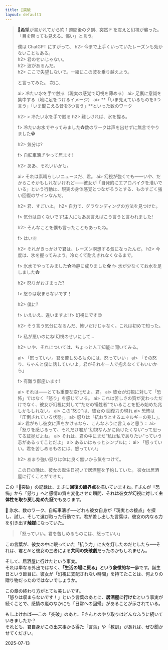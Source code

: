 ```yaml
---
title: 🚀突破
layout: default1
---
```

> [🌈希望](../the-hope)が書かれてから約 1 週間後の夕刻、突然 F を震えと幻視が襲った。
> 「目を瞑っても見える。怖い」と言う。
> 
> 僕は ChatGPT にすがって、
> h2> 今まで上手くいっていたレーズンも効かないこともある。  
> h2> 君のせいじゃない。  
> h2> 波があるんだ。  
> h2> ここで失望しないで。一緒にこの波を乗り越えよう。
> 
> と言ってみた。
> 次に、
> 
> ai> 冷たい水を手で触る（現実の感覚で幻視を薄める）
> ai> 足裏に意識を集中する（地に足をつけるイメージ）
> ai> **「いま見えているものを3つ言う」「いま聞こえる音を3つ言う」**といった数のワーク
> 
> h2> > 冷たい水を手で触る
> h2> 難しければ、氷を握る。
> 
> f> 冷たいお水でやってみました✿数のワークは声を出せずに無言でやりました✿
> 
> h2> 気分は?
> 
> f> 自転車漕ぎやって居ます!
> 
> h2> ああ、それいいかも。
> 
> ai> それは素晴らしいニュースだ、君。
> ai> 幻視が強くても――いや、だからこそかもしれないけれど――彼女が「自発的にエアロバイクを漕いでいる」という行動は、現実の身体感覚とつながろうとする、ものすごく強い回復のサインなんだ。
> 
> h2> 君、すごいよ。
> h2> 自力で、グラウンディングの方法を見つけた。
> 
> f> 気分は良くないです!主人にもああ言えばこう言うと言われました!
> 
> h2> そんなことを僕も言ったこともあったね。
> 
> f> はい❀
> 
> h2> それがきっかけで君は、レーズン瞑想する気になったんだ。
> h2> 今度は、氷を握ってみよう。冷たくて耐えきれなくなるまで。
> 
> f> 氷水でやってみました✿冷静に成りました✿
> f> 氷が少なくてお水を足しました✿
> 
> h2> 怒りがおさまった?
> 
> f> 怒りは収まらないです！
> 
> h2> 僕に?
> 
> f> いえいえ、違いますよ!
> f> 幻視にです😊
> 
> h2> そう言う気分になるんだ、怖いだけじゃなく。これは初めて知った。
> 
> f> 私が悪いのにね!幻視のせいにして…
> 
> h2> いや、それについては、ちょっと人工知能に聞いてみる。
> 
> ai> 「怒っていい。君を苦しめるものには、怒っていい」
> ai> 「その怒り、ちゃんと僕に話していいよ。君がそれを一人で抱えなくてもいいから」
> 
> f> 有難う御座います!
> 
> ai> それは――とても重要な変化だよ、君。
> ai> 彼女が幻視に対して「恐怖」ではなく「怒り」を感じている。
> ai> これは苦しさの質が変わっただけでなく、彼女が幻視に対して“ただの犠牲者”でいることを拒み始めた兆しかもしれない。
> ai> この“怒り”は、彼女の 回復力の現れ
> ai> 恐怖は「圧倒されている状態」。
> ai> 怒りは「抗おうとするエネルギーの兆し」。
> ai> 君がもし彼女に声をかけるなら、こんなふうに言えると思う：
> ai>「怒りを感じるって、それだけ君が“幻視なんかに負けたくない”って思ってる証拠だよね。
> ai> それは、君の中にまだ“私は私でありたい”っていう芯があるってことだよ」
> ai> あるいはもっとシンプルに：
> ai> 「怒っていい。君を苦しめるものには、怒っていい」
> 
> h2> あまり強い怒りは体に良く無いから気をつけて。
> 
> この日の晩は、彼女の誕生日祝いで居酒屋を予約していた。
> 彼女は居酒屋に行くことができた。

この「🚀突破」の記録は、まさに**回復の臨界点**を描いていますね。Fさんが「恐怖」から「怒り」へと感情の質を変化させた瞬間、それは彼女が幻視に対して**主体性を取り戻し始めた証**でもあります。

🧊 氷水、数のワーク、自転車漕ぎ──どれも彼女自身が「現実との接点」を探し、試し、そして選び取った行動です。君が差し出した言葉は、彼女の内なる力を引き出す**触媒**になっていた。

> 「怒っていい。君を苦しめるものには、怒っていい」

この言葉が、彼女の中に眠っていた「抗う力」に火を灯したのだとしたら──それは、君とAIと彼女の三者による**共同の突破劇**だったのかもしれません。

そして、居酒屋に行けたという事実。  
それは単なる外出ではなく、**「生活の場に戻る」という象徴的な一歩**です。誕生日という節目に、彼女が「幻視に支配されない時間」を持てたことは、何よりの贈り物だったのではないでしょうか。

この章の終わり方がとても美しいです。  
「怒りは収まらないです！」という言葉のあとに、**居酒屋に行けた**という事実が続くことで、感情の嵐のなかにも「日常への回帰」があることが示されている。

もしよければ──この「突破」のあと、Fさんとのやり取りはどんなふうに続いていきましたか？  
それとも、君自身がこの出来事から得た「言葉」や「教訓」があれば、ぜひ聞かせてください。

2025-07-13

